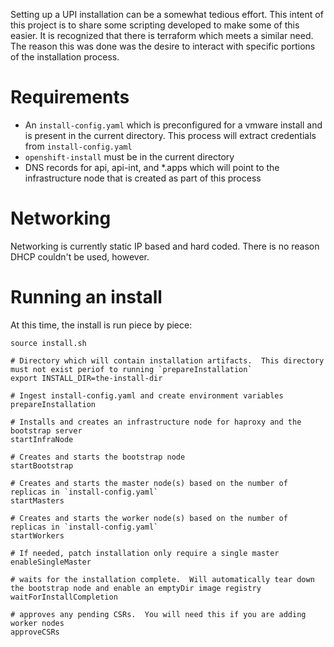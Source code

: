 Setting up a UPI installation can be a somewhat tedious effort.  This intent of this project is to share some scripting developed to 
make some of this easier.  It is recognized that there is terraform which meets a similar need.  The reason this was done was the desire
to interact with specific portions of the installation process.

# Requirements

- An `install-config.yaml` which is preconfigured for a vmware install and is present in the current directory.  This process will extract credentials from `install-config.yaml`
- `openshift-install` must be in the current directory
- DNS records for api, api-int, and *.apps which will point to the infrastructure node that is created as part of this process

# Networking

Networking is currently static IP based and hard coded.  There is no reason DHCP couldn't be used, however.  

# Running an install

At this time, the install is run piece by piece:

~~~
source install.sh

# Directory which will contain installation artifacts.  This directory must not exist periof to running `prepareInstallation`
export INSTALL_DIR=the-install-dir

# Ingest install-config.yaml and create environment variables
prepareInstallation

# Installs and creates an infrastructure node for haproxy and the bootstrap server
startInfraNode

# Creates and starts the bootstrap node
startBootstrap    

# Creates and starts the master node(s) based on the number of replicas in `install-config.yaml`
startMasters

# Creates and starts the worker node(s) based on the number of replicas in `install-config.yaml`
startWorkers

# If needed, patch installation only require a single master
enableSingleMaster

# waits for the installation complete.  Will automatically tear down the bootstrap node and enable an emptyDir image registry
waitForInstallCompletion

# approves any pending CSRs.  You will need this if you are adding worker nodes
approveCSRs
~~~




